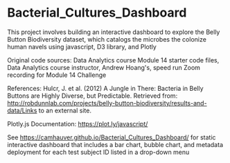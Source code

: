 # Bacterial_Cultures_Dashboard
This project involves building an interactive dashboard to explore the Belly Button Biodiversity dataset, which catalogs the microbes the colonize human navels using javascript, D3 library, and Plotly 

Original code sources: Data Analytics course Module 14 starter code files, Data Analytics course instructor, Andrew Hoang's, speed run Zoom recording for Module 14 Challenge

References:
Hulcr, J. et al. (2012) A Jungle in There: Bacteria in Belly Buttons are Highly Diverse, but Predictable. Retrieved from: http://robdunnlab.com/projects/belly-button-biodiversity/results-and-data/Links to an external site.

Plotly.js Documentation: https://plot.ly/javascript/

See https://camhauver.github.io/Bacterial_Cultures_Dashboard/ for static interactive dashboard that includes a bar chart, bubble chart, and metadata deployment for each test subject ID listed in a drop-down menu